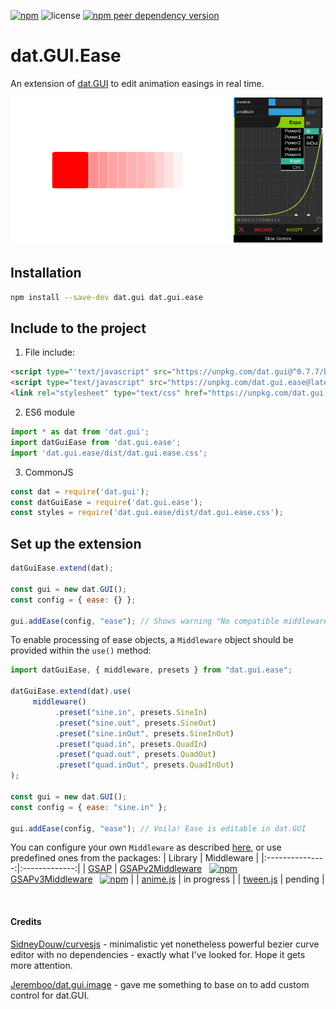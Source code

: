 [![npm](https://img.shields.io/npm/v/dat.gui.ease)](https://www.npmjs.com/package/dat.gui.ease) ![license](https://img.shields.io/npm/l/dat.gui.ease) [![npm peer dependency version](https://img.shields.io/npm/dependency-version/dat.gui.ease/peer/dat.gui)](https://www.npmjs.com/package/dat.gui)

# dat.GUI.Ease

An extension of [dat.GUI](https://github.com/dataarts/dat.gui) to edit animation easings in real time. 

![Extension preview](https://raw.githubusercontent.com/Nowan/dat.gui.ease/master/docs/images/panel-preview.png)


## Installation
```bash
npm install --save-dev dat.gui dat.gui.ease
```
## Include to the project
1. File include:
```html
<script type="'text/javascript" src="https://unpkg.com/dat.gui@^0.7.7/build/dat.gui.min.js"></script>
<script type="text/javascript" src="https://unpkg.com/dat.gui.ease@latest/dist/dat.gui.ease.min.js"></script><!-- adds 'datGuiEase' global variable -->
<link rel="stylesheet" type="text/css" href="https://unpkg.com/dat.gui.ease@latest/dist/dat.gui.ease.css">
```
2. ES6 module
```javascript
import * as dat from 'dat.gui';
import datGuiEase from 'dat.gui.ease';
import 'dat.gui.ease/dist/dat.gui.ease.css';
```
3. CommonJS
```javascript
const dat = require('dat.gui');
const datGuiEase = require('dat.gui.ease');
const styles = require('dat.gui.ease/dist/dat.gui.ease.css');
```

## Set up the extension
```javascript
datGuiEase.extend(dat);

const gui = new dat.GUI();
const config = { ease: {} };

gui.addEase(config, "ease"); // Shows warning "No compatible middleware found"
```

To enable processing of ease objects, a `Middleware` object should be provided within the `use()` method:
```javascript
import datGuiEase, { middleware, presets } from "dat.gui.ease";

datGuiEase.extend(dat).use(
     middleware()
          .preset("sine.in", presets.SineIn)
          .preset("sine.out", presets.SineOut)
          .preset("sine.inOut", presets.SineInOut)
          .preset("quad.in", presets.QuadIn)
          .preset("quad.out", presets.QuadOut)
          .preset("quad.inOut", presets.QuadInOut)
);

const gui = new dat.GUI();
const config = { ease: "sine.in" };

gui.addEase(config, "ease"); // Voila! Ease is editable in dat.GUI
```
You can configure your own `Middleware` as described [here](https://github.com/Nowan/dat.gui.ease/tree/master/packages/core), or use predefined ones from the packages:
| Library        | Middleware   |
|:---------------:|:-------------:|
| [GSAP](https://greensock.com/)  | [GSAPv2Middleware](https://github.com/Nowan/dat.gui.ease/tree/master/packages/gsap-v2)&nbsp;&nbsp;&nbsp;[![npm](https://img.shields.io/npm/v/dat.gui.ease.gsap.v2)](https://www.npmjs.com/package/dat.gui.ease.gsap.v2)<br>[GSAPv3Middleware](https://github.com/Nowan/dat.gui.ease/tree/master/packages/gsap-v3)&nbsp;&nbsp;&nbsp;[![npm](https://img.shields.io/npm/v/dat.gui.ease.gsap.v3)](https://www.npmjs.com/package/dat.gui.ease.gsap.v3) |
| [anime.js](https://animejs.com/)  | in progress |
| [tween.js](http://tweenjs.github.io/tween.js/)  | pending |

<br>

#### Credits

[SidneyDouw/curvesjs](https://github.com/SidneyDouw/curvesjs) - minimalistic yet nonetheless powerful bezier curve editor with no dependencies - exactly what I've looked for. Hope it gets more attention.

[Jeremboo/dat.gui.image](https://github.com/Jeremboo/dat.gui.image) - gave me something to base on to add custom control for dat.GUI.
